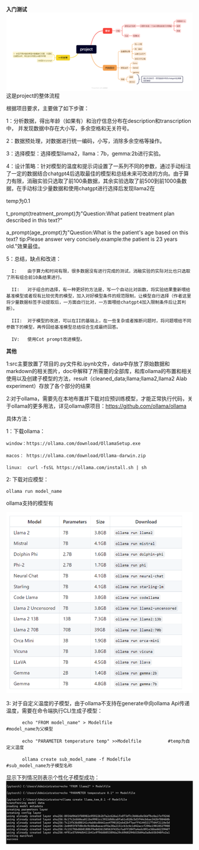 **入门测试**
![这是project的整体流程](doc/image/project.png)
这是project的整体流程

根据项目要求，主要做了如下步骤：

  1：分析数据，得出年龄（如果有）和治疗信息分布在description和transcription中， 并发现数据中存在大小写，多余空格和无关符号。
  
  2：数据预处理，对数据进行统一编码，小写，消除多余空格等操作。
  
  3：选择模型：选择模型llama2，llama：7b，gemma:2b进行实验。
  
  4：设计策略：针对模型的温度和提示词设置了一系列不同的参数，通过手动标注了一定的数据结合chatgpt4后选取最佳的模型和总结未来可改进的方向。由于算力有限，消融实验只选取了前100条数据，其余实验选取了前500到前1000条数据，在手动标注少量数据和使用chatgpt进行选择后发现llama2在
  
  temp为0.1
  
  t_prompt(treatment_prompt)为"Question:What patient treatment plan described in this text?"
  
  a_prompt(age_prompt)为"Question:What is the patient's age based on this text? tip:Please answer very concisely.example:the patient is 23 years old."效果最佳。
  
  5：总结，缺点和改进：

      I:    由于算力和时间有限，很多数据没有进行完成的测试，消融实验的实际对比也只选取了所有组合前10条结果进行。
      
      II:   对于组合的选择，有一种更好的方法是，写一个自动比对函数，将实验结果重新喂给基准模型或者现有比较优秀的模型，加入对好模型条件的规范限制，让模型自行选择（作者这里将少量数据标签手动提取后，一方面自行比对，一方面喂给chatgpt4加入限制条件后让其判断）。

      III:  对于模型的改进，可以在II的基础上，在一些复杂或者推断问题时，将问题喂给不同参数下的模型，再传回给基准模型总结综合生成最终回答。

      IV:   使用Cot prompt改进模型。




**其他**


1:src主要放置了项目的.py文件和.ipynb文件，data中存放了原始数据和markdown的相关图片，doc中解释了所需要的全部库，和库ollama的布置和相关使用以及创建子模型的方法，result（cleaned_data;llama;llama2,llama2 Alab experiment）存放了各个部分的结果


2:对于ollama，需要先在本地布置并下载对应预训练模型，才能正常执行代码，关于ollama的更多用法，详见ollama原项目：https://github.com/ollama/ollama
  
  具体方法：
  
  1：下载ollama：
    
    window：https://ollama.com/download/OllamaSetup.exe
    
    macos： https://ollama.com/download/Ollama-darwin.zip
   
    linux:  curl -fsSL https://ollama.com/install.sh | sh

  2: 下载对应模型：
    
    ollama run model_name

  ollama支持的模型有

  ![](doc/image/model.png)

  3: 对于自定义温度的子模型，由于ollama不支持在generate中向ollama Api传递温度，需要在命令端执行CLI生成子模型：

          
          echo "FROM model_name" > Modelfile                     #model_name为父模型
          
          echo "PARAMETER temperature temp" >>Modelfile          #temp为自定义温度
          
          ollama create sub_model_name -f Modelfile              #sub_model_name为子模型名称

  显示下列情况则表示个性化子模型成功：
  ![](doc/image/create_sub_model.png)
